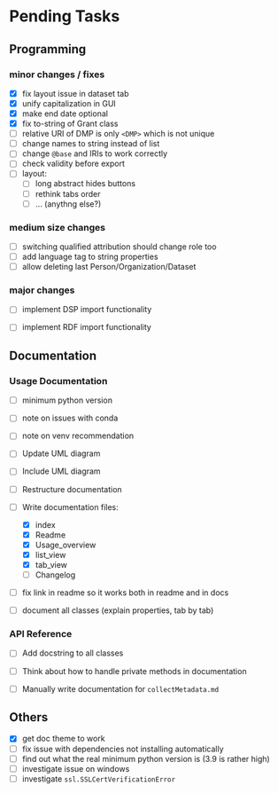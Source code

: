 # Pending Tasks

## Programming

### minor changes / fixes

- [x] fix layout issue in dataset tab
- [x] unify capitalization in GUI
- [x] make end date optional
- [x] fix to-string of Grant class
- [ ] relative URI of DMP is only `<DMP>` which is not unique
- [ ] change names to string instead of list
- [ ] change `@base` and IRIs to work correctly
- [ ] check validity before export
- [ ] layout:
    - [ ] long abstract hides buttons
    - [ ] rethink tabs order
    - [ ] ... (anythng else?)

### medium size changes

- [ ] switching qualified attribution should change role too
- [ ] add language tag to string properties
- [ ] allow deleting last Person/Organization/Dataset

### major changes

- [ ] implement DSP import functionality
- [ ] implement RDF import functionality


## Documentation

### Usage Documentation

- [ ] minimum python version
- [ ] note on issues with conda
- [ ] note on venv recommendation
- [ ] Update UML diagram
- [ ] Include UML diagram
- [ ] Restructure documentation
- [ ] Write documentation files:
    - [x] index
    - [x] Readme
    - [x] Usage_overview
    - [x] list_view
    - [x] tab_view
    - [ ] Changelog
- [ ] fix link in readme so it works both in readme and in docs
- [ ] document all classes (explain properties, tab by tab)


### API Reference

- [ ] Add docstring to all classes
- [ ] Think about how to handle private methods in documentation
- [ ] Manually write documentation for `collectMetadata.md`


## Others

- [x] get doc theme to work
- [ ] fix issue with dependencies not installing automatically
- [ ] find out what the real minimum python version is (3.9 is rather high)
- [ ] investigate issue on windows
- [ ] investigate `ssl.SSLCertVerificationError`

